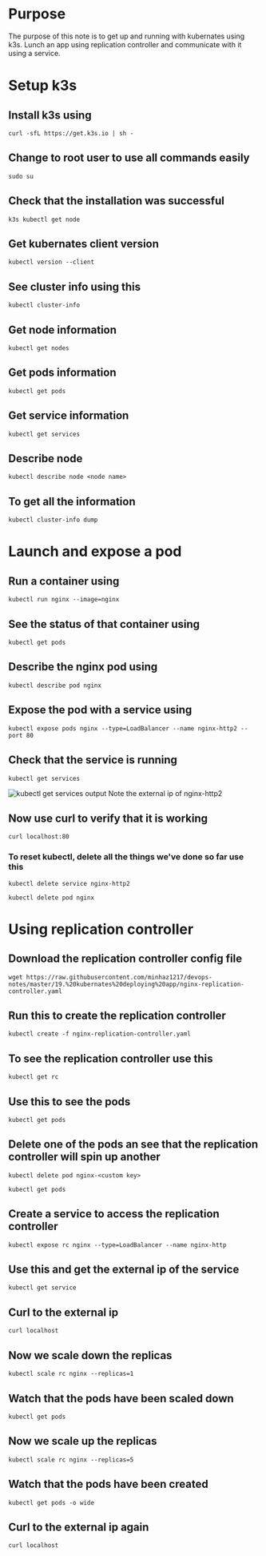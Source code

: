 # Purpose
The purpose of this note is to get up and running with kubernates using k3s. Lunch an app using replication controller and communicate with it using a service.

# Setup k3s
## Install k3s using
`curl -sfL https://get.k3s.io | sh -`

## Change to root user to use all commands easily
`sudo su`

## Check that the installation was successful
`k3s kubectl get node`

## Get kubernates client version
`kubectl version --client`

## See cluster info using this
`kubectl cluster-info`

## Get node information
`kubectl get nodes`

## Get pods information
`kubectl get pods`

## Get service information
`kubectl get services`

## Describe node
`kubectl describe node <node name>`

## To get all the information
`kubectl cluster-info dump`

<!-- ## To install bash completion use
`apt-get install bash-completion -y`

## run this
`echo 'source <(kubectl completion bash)' >>~/.bashrc` -->

# Launch and expose a pod
## Run a container using
`kubectl run nginx --image=nginx`

## See the status of that container using
`kubectl get pods`

## Describe the nginx pod using
`kubectl describe pod nginx`

## Expose the pod with a service using
`kubectl expose pods nginx --type=LoadBalancer --name nginx-http2 --port 80`

## Check that the service is running
`kubectl get services`

![kubectl get services output](https://raw.githubusercontent.com/minhaz1217/devops-notes/master/19.%20kubernates%20deploying%20app/images/kubectl%20get%20services.png)
Note the external ip of nginx-http2

## Now use curl to verify that it is working
`curl localhost:80`

### To reset kubectl, delete all the things we've done so far use this
```
kubectl delete service nginx-http2

kubectl delete pod nginx
```

# Using replication controller

## Download the replication controller config file
`wget https://raw.githubusercontent.com/minhaz1217/devops-notes/master/19.%20kubernates%20deploying%20app/nginx-replication-controller.yaml`

## Run this to create the replication controller
`kubectl create -f nginx-replication-controller.yaml`

## To see the replication controller use this
`kubectl get rc`

## Use this to see the pods
`kubectl get pods`

## Delete one of the pods an see that the replication controller will spin up another
`kubectl delete pod nginx-<custom key>`

`kubectl get pods`

## Create a service to access the replication controller
`kubectl expose rc nginx --type=LoadBalancer --name nginx-http`

## Use this and get the external ip of the service
`kubectl get service`

## Curl to the external ip
`curl localhost`

## Now we scale down the replicas
`kubectl scale rc nginx --replicas=1`

## Watch that the pods have been scaled down
`kubectl get pods`

## Now we scale up the replicas
`kubectl scale rc nginx --replicas=5`

## Watch that the pods have been created
`kubectl get pods -o wide`

## Curl to the external ip again
`curl localhost`
